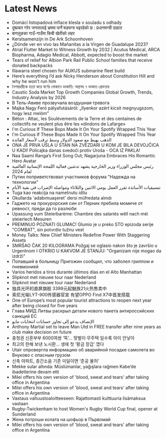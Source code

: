 # Latest News
-  Domácí listopadová inflace klesla v souladu s odhady
-  दुष्प्रचार गरेर जनतालाई भ्रममा पार्ने षड्यन्त्र भइरहेको छ : प्रधानमन्त्री दाहाल
-  बागलुङका गाउँ-गाउँमा किबी खेतीको लहर
-  Kerstsamenzijn in De Ark Schoonhoven
-  ¿Dónde ver en vivo las Mañanitas a la Virgen de Guadalupe 2023?
-  Atrial Flutter Market to Witness Growth by 2032 | Acutus Medical, ARCA Biopharma, Adagio Medical, Abbott, expected to boost the market
-  Tears of relief for Albion Park Rail Public School families that receive donated backpacks
-  Illawarra steel chosen for AUKUS submarine fleet build
-  Here’s everything I’d ask Nicky Henderson about Constitution Hill and why he won’t run him
-  নৈশপ্রহরীকে হত্যা করে স্বর্ণের দোকানে ডাকাতি: অস্ত্রসহ ৭ ডাকাত গ্রেফতার
-  Caustic Soda Market Top Growth Companies Global Growth, Trends, Industry Analysis by 2026
-  В Тель-Авиве прозвучала воздушная тревога
-  Majka Nagy Feró pályafutásáról: „Ilyenkor azért kicsit megnyugszom, hogy lesz melóm”
-  Béton : Attac, les Soulèvements de la Terre et des centaines de collectifs ne veulent plus être les «dindons de Lafarge»
-  I'm Curious If These Bops Made It On Your Spotify Wrapped This Year
-  I'm Curious If These Bops Made It On Your Spotify Wrapped This Year
-  الذهب يهبط مع صعود الدولار وسط ترقب لأسعار الفائدة
-  ONA JE PRVA UŠLA U STAN NA ZVEZDARI U KOM JE BILA DEVOJČICA U KADI! Policajka danas svedoči protiv Uroša - OCA IZ PAKLA!
-  Naa Saami Ranga’s First Song Out; Nagarjuna Embraces His Romantic Hero Avatar
-  رئيس مجلس الوزراء وزير الخارجية يشهد تدشين فعالية اللمحة الإنسانية العالمية لعام 2024
-  Путин поприветствовал участников форума "Надежда на технологии"
-  تنسيقيات الأساتذة تقرر العمل يومي الاثنين والثلاثاء ومواصلة الإضراب في بقية الأيام
-  Tuga kao reakcija na nametnutu idilu
-  Okullarda 'adabımuaşeret' dersi müfredata alındı
-  Гаджето на прокурорския син от Перник пребила момиче от ревност, преди да го разлюби
-  Upassung vum Steierbarème: Chambre des salariés wëll nach méi steierlech Mesuren
-  PREMINUO POZNATI GLUMAC! Glumio je u preko STO epizoda serije "COMBAT", sin potvrdio tužnu vest
-  Money Talks: New Chief Ministers Redefine Power With Staggering Assets
-  SMRŠAO ČAK 20 KILOGRAMA Požgaj se oglasio nakon što je završio u Urgentnom I OTKRIO U KAKVOM JE STANJU: "Organizam nije mogao da izdrži"
-  Попавший в больницу Пригожин сообщил, что заболел гриппом и пневмонией
-  Varios heridos a tiros durante últimos días en el Alto Manhattan
-  Slipknot met nieuwe tour naar Nederland
-  Slipknot met nieuwe tour naar Nederland
-  独具光环的直屏旗舰 3399元起魅族21火热售卖中
-  索尼光喻LYT-900传感器官宣 有望OPPO Find X7中首发搭载
-  One of Europe’s most popular tourist attractions to reopen next year after being closed for five years
-  Глава МИД Литвы раскрыл детали нового пакета антироссийских санкций ЕС
-  الإنصاف يدعو إلى تجاوز حسابات انتخابات مايو
-  Anthony Martial set to leave Man Utd in FREE transfer after nine years as club make decision on future
-  충청권 신혼부부 6000여쌍 ‘뚝’… 맞벌이·무주택 일수록 아이 안낳아
-  최고의 한해 보낸 노시환… 생애 첫 ‘황금 장갑’ 꼈다
-  Utair опровергла информацию об аварийной посадке самолета во Внуково с опасным грузом
-  신축 아파트, 층간소음 기준 미달이면 ‘준공 불허’
-  Mekke sular altında: Müslümanlar, yağışlara rağmen Kabe’de ibadetlerine devam etti
-  Milei offers his own version of 'blood, sweat and tears' after taking office in Argentina
-  Milei offers his own version of 'blood, sweat and tears' after taking office in Argentina
-  Vastaus valtuustoaloitteeseen: Rajattomasti kulttuuria lisämaksua vastaan
-  Rugby-Twickenham to host Women's Rugby World Cup final, opener at Sunderland
-  Жена потроши колата на шофьор в Първомай
-  Milei offers his own version of 'blood, sweat and tears' after taking office in Argentina
